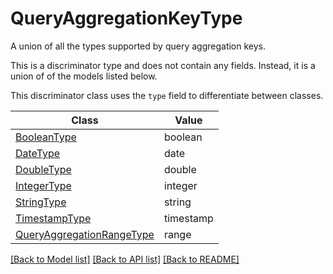 # QueryAggregationKeyType

A union of all the types supported by query aggregation keys.


This is a discriminator type and does not contain any fields. Instead, it is a union
of of the models listed below.

This discriminator class uses the `type` field to differentiate between classes.

| Class | Value
| ------------ | -------------
[BooleanType](BooleanType.md) | boolean
[DateType](DateType.md) | date
[DoubleType](DoubleType.md) | double
[IntegerType](IntegerType.md) | integer
[StringType](StringType.md) | string
[TimestampType](TimestampType.md) | timestamp
[QueryAggregationRangeType](QueryAggregationRangeType.md) | range


[[Back to Model list]](../../README.md#documentation-for-models) [[Back to API list]](../../README.md#documentation-for-api-endpoints) [[Back to README]](../../README.md)
